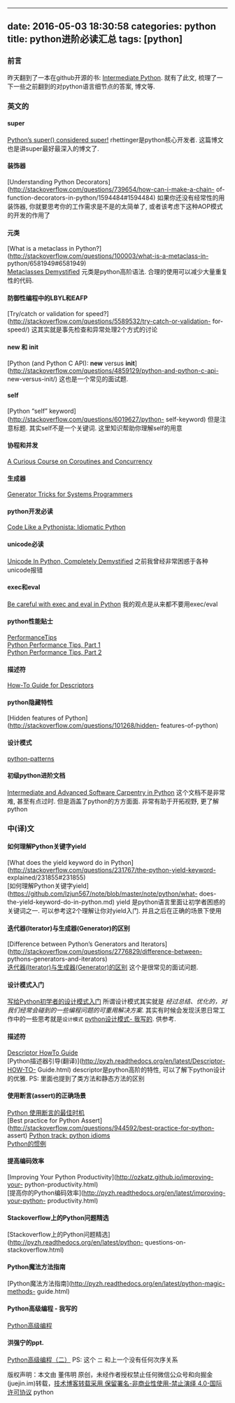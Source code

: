 
---
date: 2016-05-03 18:30:58
categories: python
title: python进阶必读汇总
tags: [python]
---
### 前言
昨天翻到了一本在github开源的书: [Intermediate
Python](http://book.pythontips.com/en/latest/index.html). 就有了此文,
梳理了一下一些之前翻到的对python语言细节点的答案, 博文等.
### 英文的
#### super
[Python’s super() considered
super!](https://rhettinger.wordpress.com/2011/05/26/super-considered-super/)
rhettinger是python核心开发者. 这篇博文也是讲super最好最深入的博文了.
#### 装饰器
[Understanding Python
Decorators](http://stackoverflow.com/questions/739654/how-can-i-make-a-chain-
of-function-decorators-in-python/1594484#1594484)
如果你还没有经常性的用装饰器, 你就要思考你的工作需求是不是的太简单了, 或者该考虑下这种AOP模式的开发的作用了
#### 元类
[What is a metaclass in
Python?](http://stackoverflow.com/questions/100003/what-is-a-metaclass-in-
python/6581949#6581949)  
[Metaclasses Demystified](http://archive.is/8owmb)
元类是python高阶语法. 合理的使用可以减少大量重复性的代码.
#### 防御性编程中的LBYL和EAFP
[Try/catch or validation for
speed?](http://stackoverflow.com/questions/5589532/try-catch-or-validation-
for-speed/)
这其实就是事先检查和异常处理2个方式的讨论
#### __new__ 和 __init__
[Python (and Python C API): **new** versus
**init**](http://stackoverflow.com/questions/4859129/python-and-python-c-api-
new-versus-init/)
这也是一个常见的面试题.
#### self
[Python “self” keyword](http://stackoverflow.com/questions/6019627/python-
self-keyword)
但是注意标题. 其实self不是一个关键词. 这里知识帮助你理解self的用意
#### 协程和并发
[A Curious Course on Coroutines and
Concurrency](http://www.dabeaz.com/coroutines/)
#### 生成器
[Generator Tricks for Systems Programmers](http://www.dabeaz.com/generators/)
#### python开发必读
[Code Like a Pythonista: Idiomatic
Python](http://python.net/~goodger/projects/pycon/2007/idiomatic/handout.html)
#### unicode必读
[Unicode In Python, Completely Demystified](http://farmdev.com/talks/unicode/)
之前我曾经非常困惑于各种unicode报错
#### exec和eval
[Be careful with exec and eval in
Python](http://lucumr.pocoo.org/2011/2/1/exec-in-python/)
我的观点是从来都不要用exec/eval
#### python性能贴士
[PerformanceTips](https://wiki.python.org/moin/PythonSpeed/PerformanceTips)  
[Python Performance Tips, Part
1](http://www.monitis.com/blog/2012/02/13/python-performance-tips-part-1/)  
[Python Performance Tips, Part
2](http://www.monitis.com/blog/2012/03/21/python-performance-tips-part-2/)
#### 描述符
[How-To Guide for
Descriptors](http://users.rcn.com/python/download/Descriptor.htm)
#### python隐藏特性
[Hidden features of Python](http://stackoverflow.com/questions/101268/hidden-
features-of-python)
#### 设计模式
[python-patterns](https://github.com/faif/python-patterns)
#### 初级python进阶文档
[Intermediate and Advanced Software Carpentry in
Python](http://ivory.idyll.org/articles/advanced-swc/)
这个文档不是非常难, 甚至有点过时. 但是涵盖了python的方方面面. 非常有助于开拓视野, 更了解python
### 中(译)文
#### 如何理解Python关键字yield
[What does the yield keyword do in
Python](http://stackoverflow.com/questions/231767/the-python-yield-keyword-
explained/231855#231855)  
[如何理解Python关键字yield](https://github.com/lzjun567/note/blob/master/note/python/what-
does-the-yield-keyword-do-in-python.md)
yield 是python语言里面让初学者困惑的关键词之一. 可以参考这2个理解让你对yield入门. 并且之后在正确的场景下使用
#### 迭代器(Iterator)与生成器(Generator)的区别
[Difference between Python’s Generators and
Iterators](http://stackoverflow.com/questions/2776829/difference-between-
pythons-generators-and-iterators)  
[迭代器(Iterator)与生成器(Generator)的区别](https://github.com/lzjun567/note/blob/master/note/python/iterator_generator.md)
这个是很常见的面试问题.
#### 设计模式入门
[写给Python初学者的设计模式入门](http://blog.jobbole.com/62023/)
所谓设计模式其实就是 _经过总结、优化的，对我们经常会碰到的一些编程问题的可重用解决方案_. 其实有时候会发现沃恩日常工作中的一些思考就是`设计模式`
[python设计模式- 我写的](http://dongweiming.github.io/category/she-ji-mo-shi.html).
供参考.
#### 描述符
[Descriptor HowTo Guide](https://docs.python.org/2/howto/descriptor.html)  
[Python描述器引导(翻译)](http://pyzh.readthedocs.org/en/latest/Descriptor-HOW-TO-
Guide.html)
descriptor是python高阶的特性, 可以了解下python设计的优雅. PS: 里面也提到了类方法和静态方法的区别
#### 使用断言(assert)的正确场景
[Python 使用断言的最佳时机](http://www.oschina.net/translate/when-to-use-assert)  
[Best practice for Python
Assert](http://stackoverflow.com/questions/944592/best-practice-for-python-
assert)
[Python track: python
idioms](http://courses.cms.caltech.edu/cs11/material/python/misc/python_idioms.html)  
[Python的惯例](http://pyzh.readthedocs.org/en/latest/python-idioms.html)
#### 提高编码效率
[Improving Your Python Productivity](http://ozkatz.github.io/improving-your-
python-productivity.html)  
[提高你的Python编码效率](http://pyzh.readthedocs.org/en/latest/improving-your-python-
productivity.html)
#### Stackoverflow上的Python问题精选
[Stackoverflow上的Python问题精选](http://pyzh.readthedocs.org/en/latest/python-
questions-on-stackoverflow.html)
#### Python魔法方法指南
[Python魔法方法指南](http://pyzh.readthedocs.org/en/latest/python-magic-methods-
guide.html)
#### Python高级编程 - 我写的
[Python高级编程](http://dongweiming.github.io/Expert-Python/)
#### 洪强宁的ppt.
[Python高级编程（二）](http://www.slideshare.net/hongqn/python-9915982)
PS: 这个 `二` 和上一个没有任何次序关系

版权声明：本文由 董伟明 原创，未经作者授权禁止任何微信公众号和向掘金(juejin.im)转载，[技术博客转载采用 保留署名-非商业性使用-禁止演绎 4.0-国际许可协议](https://creativecommons.org/licenses/by-nc-nd/4.0/deed.zh)
python
